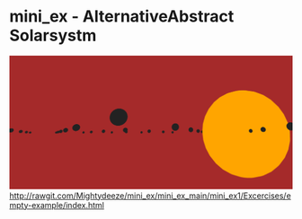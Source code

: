 # mini_ex - AlternativeAbstract Solarsystm
![alt text](mini_ex1.3.png "Alternative Abstract Solarsystem")
http://rawgit.com/Mightydeeze/mini_ex/mini_ex_main/mini_ex1/Excercises/empty-example/index.html

